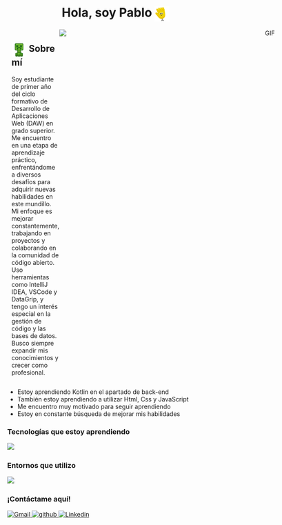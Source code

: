 <h1 align="center">Hola, soy Pablo <img src="gif-para-saludar.gif" alt="icono" style="vertical-align: middle; width: 35px;"></h1>
<div style="text-align: center;"></div>
<div style="display: flex; justify-content: space-between;">
  <div style="flex: 1; margin-left: 10px;">
    <h2><img src="64rdrjmesq761.gif" alt="icono" style="vertical-align: middle; width: 35px;"> Sobre mí</h2>
    <p class="mi-clase">
      Soy estudiante de primer año del ciclo formativo de Desarrollo de Aplicaciones Web (DAW) en grado superior. Me encuentro en una etapa de aprendizaje práctico, enfrentándome a diversos desafíos para adquirir nuevas habilidades en este mundillo. Mi enfoque es mejorar constantemente, trabajando en proyectos y colaborando en la comunidad de código abierto. Uso herramientas como IntelliJ IDEA, VSCode y DataGrip, y tengo un interés especial en la gestión de código y las bases de datos. Busco siempre expandir mis conocimientos y crecer como profesional.
  </div>
  <div style="flex: 1; text-align: right; margin-right: 10px;">
    <img align="right" alt="GIF" height="500px" width="500px" src=https://media0.giphy.com/media/v1.Y2lkPTc5MGI3NjExYWtrYnJnbWEyZXVnbmdsazgxbDVuaDJ0ODRiZGpkaXBzZjRrYzFqYyZlcD12MV9pbnRlcm5hbF9naWZfYnlfaWQmY3Q9Zw/4B9tlumUF5KrybOxVL/giphy.gif />
  </div>
</div>
<ul class="mi-clase">
        <li>Estoy aprendiendo Kotlin en el apartado de back-end</li> 
        <li>También estoy aprendiendo a utilizar Html, Css y JavaScript</li>
        <li>Me encuentro muy motivado para seguir aprendiendo</li>
        <li>Estoy en constante búsqueda de mejorar mis habilidades</li>
      </ul>
    </p>
<h3>Tecnologías que estoy aprendiendo</h3>
<p class="mi-clase">
  <a href="https://skillicons.dev">
    <img src="https://skillicons.dev/icons?i=git,kotlin,css,html,mysql" />
  </a>
</p>

<h3>Entornos que utilizo</h3>
<p class="mi-clase">
  <a href="https://skillicons.dev">
    <img src="https://skillicons.dev/icons?i=vscode,idea" />
  </a>
</p>
<h3>¡Contáctame aquí!</h3>
<p class="mi-clase">
  <a href="mailto:pzuilarmenteros@gmail.com" target="_blank">
    <img src="https://skillicons.dev/icons?i=gmail" alt="Gmail" />
  </a>
  <a href="https://github.com/PablosDevelop" target="_blank">
    <img src="https://skillicons.dev/icons?i=github" alt="github" />
  </a>
  <a href="https://www.linkedin.com/in/pablo-zuil-armenteros-114941352/?trk=public-profile-join-page" target="_blank">
    <img src="https://skillicons.dev/icons?i=linkedin" alt="Linkedin" />
  </a>
</p>
